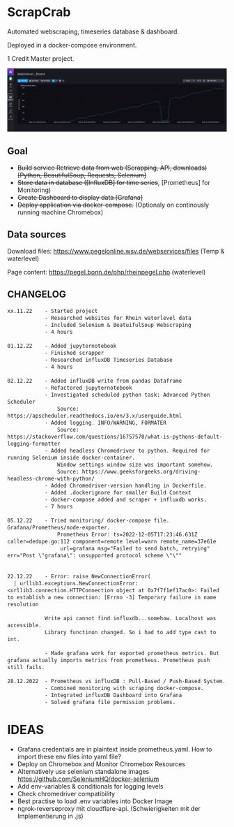 # ScrapCrab

Automated webscraping, timeseries database & dashboard.

Deployed in a docker-compose environment.

1 Credit Master project.

![Image](documentation/images/InfluxDB-Dashboard-waterlevel.png)


## Goal

- ~~Build service Retrieve data from web (Scrapping, API, downloads) [Python, BeautifulSoup, Requests, Selenium]~~
- ~~Store data in database ([InfluxDB] for time series~~, [Prometheus] for Monitoring)
- ~~Create Dashboard to display data [Grafana]~~
- ~~Deploy application via docker-compose.~~ (Optionaly on continously running machine Chromebox)


## Data sources


Download files: https://www.pegelonline.wsv.de/webservices/files (Temp & waterlevel)

Page content: https://pegel.bonn.de/php/rheinpegel.php (waterlevel)


## CHANGELOG

    xx.11.22    - Started project
                - Researched websites for Rhein waterlevel data
                - Included Selenium & BeatuifulSoup Webscraping
                - 4 hours
    
    01.12.22    - Added jupyternotebook 
                - Finished scrapper
                - Researched influxDB Timeseries Database 
                - 4 hours

    02.12.22    - Added influxDB write from pandas Dataframe
                - Refactored jupyternotebook
                - Investigated scheduled python task: Advanced Python Scheduler
                    Source: https://apscheduler.readthedocs.io/en/3.x/userguide.html
                - Added logging. INFO/WARNING, FORMATER
                    Source: https://stackoverflow.com/questions/16757578/what-is-pythons-default-logging-formatter
                - Added headless Chromedriver to python. Required for running Selenium inside docker-container. 
                    Window settings window size was important somehow. 
                    Source: https://www.geeksforgeeks.org/driving-headless-chrome-with-python/
                - Added Chromedriver-version handling in Dockerfile.
                - Added .dockerignore for smaller Build Context
                - docker-compose added and scraper + influxdb works.
                - 7 hours

    05.12.22    - Tried monitoring/ docker-compose file. Grafana/Prometheus/node-exporter.
                    Prometheus Error: ts=2022-12-05T17:23:46.631Z caller=dedupe.go:112 component=remote level=warn remote_name=37e61e
                     url=grafana msg="Failed to send batch, retrying" err="Post \"grafana\": unsupported protocol scheme \"\""


    22.12.22    - Error: raise NewConnectionError(
      | urllib3.exceptions.NewConnectionError: <urllib3.connection.HTTPConnection object at 0x7f7f1ef17ac0>: Failed to establish a new connection: [Errno -3] Temporary failure in name resolution

                Write api cannot find influxdb...somehow. Localhost was accessible.
                Library functinon changed. So i had to add type cast to int.

                - Made grafana work for exported prometheus metrics. But grafana actually imports metrics from prometheus. Prometheus push still fails.

    28.12.2022  - Prometheus vs influxDB : Pull-Based / Push-Based System.
                - Combined monitoring with scraping docker-compose.
                - Integrated influxDB Dashboard into Grafana
                - Solved grafana file permission problems.

# IDEAS

- Grafana credentials are in plaintext inside prometheus.yaml. How to import these env files into yaml file?
- Deploy on Chromebox and Monitor Chromebox Resources
- Alternatively use selenium standalone images https://github.com/SeleniumHQ/docker-selenium
- Add env-variables & conditionals for logging levels
- Check chromedriver compatibility
- Best practise to load .env variables into Docker Image
- ngrok-reverseproxy mit cloudflare-api. (Schwierigkeiten mit der Implementierung in .js)
